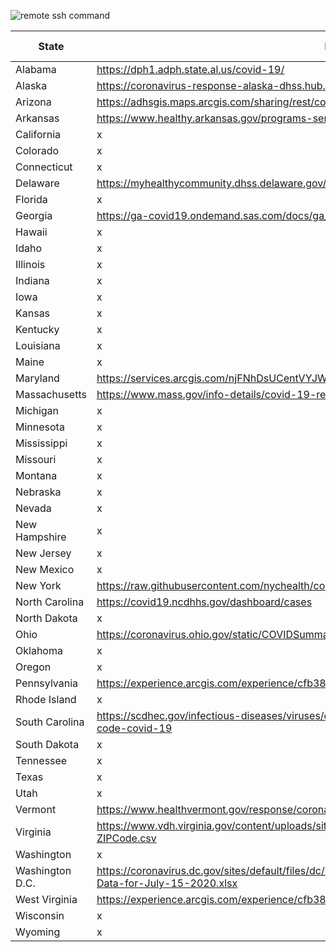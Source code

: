 ![remote ssh command](https://github.com/insidenothing/coronavirus/workflows/remote%20ssh%20command/badge.svg)


| State           | Health Dept Site | API Flavor |
| --------------- | ---------------- | -----------|
| Alabama         | https://dph1.adph.state.al.us/covid-19/  | XLSX |
| Alaska          | https://coronavirus-response-alaska-dhss.hub.arcgis.com/search  | JSON |
| Arizona         | https://adhsgis.maps.arcgis.com/sharing/rest/content/items/8a2c089c866940bbac0ee70a41ea27bd/data  | XLS |
| Arkansas        | https://www.healthy.arkansas.gov/programs-services/topics/novel-coronavirus#Covidnumbers  | x |
| California      | x  | x |
| Colorado        | x  | x |
| Connecticut     | x  | x |
| Delaware        | https://myhealthycommunity.dhss.delaware.gov/locations/state/download_covid_19_data  | CSV |
| Florida         | x  | x |
| Georgia         | https://ga-covid19.ondemand.sas.com/docs/ga_covid_data.zip  | ZIP |
| Hawaii          | x  | x |
| Idaho           | x  | x |
| Illinois        | x  | x |
| Indiana         | x  | x |
| Iowa            | x  | x |
| Kansas          | x  | x |
| Kentucky        | x  | x |
| Louisiana       | x  | x |
| Maine           | x  | x |
| Maryland        | https://services.arcgis.com/njFNhDsUCentVYJW/ArcGIS/rest/services/MDCOVID19_MASTER_ZIP_CODE_CASES/  | JSON |
| Massachusetts   | https://www.mass.gov/info-details/covid-19-response-reporting  | x |
| Michigan        | x  | x |
| Minnesota       | x  | x |
| Mississippi     | x  | x |
| Missouri        | x  | x |
| Montana         | x  | x |
| Nebraska        | x  | x |
| Nevada          | x  | x |
| New Hampshire   | x  | x |
| New Jersey      | x  | x |
| New Mexico      | x  | x |
| New York        | https://raw.githubusercontent.com/nychealth/coronavirus-data/master/data-by-modzcta.csv  | CSV |
| North Carolina  | https://covid19.ncdhhs.gov/dashboard/cases  | x |
| North Dakota    | x  | x |
| Ohio            | https://coronavirus.ohio.gov/static/COVIDSummaryData.csv  | CSV |
| Oklahoma        | x  | x |
| Oregon          | x  | x |
| Pennsylvania    | https://experience.arcgis.com/experience/cfb3803eb93d42f7ab1c2cfccca78bf7/  | x |
| Rhode Island    | x  | x |
| South Carolina  | https://scdhec.gov/infectious-diseases/viruses/coronavirus-disease-2019-covid-19/sc-cases-county-zip-code-covid-19  | x |
| South Dakota    | x  | x |
| Tennessee       | x  | x |
| Texas           | x  | x |
| Utah            | x  | x |
| Vermont         | https://www.healthvermont.gov/response/coronavirus-covid-19/current-activity-vermont#town  | x |
| Virginia        | https://www.vdh.virginia.gov/content/uploads/sites/182/2020/05/VDH-COVID-19-PublicUseDataset-ZIPCode.csv  | CSV |
| Washington      | x  | x |
| Washington D.C. | https://coronavirus.dc.gov/sites/default/files/dc/sites/coronavirus/page_content/attachments/DC-COVID-19-Data-for-July-15-2020.xlsx  | XLSX |
| West Virginia   | https://experience.arcgis.com/experience/cfb3803eb93d42f7ab1c2cfccca78bf7/  | x |
| Wisconsin       | x  | x |
| Wyoming         | x  | x |
